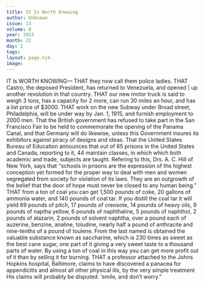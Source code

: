```yaml
---
title: It Is Worth Knowing
author: Unknown
issue: 13
volume: 8
year: 1913
month: 22
day: 2
tags:
layout: page.njk
image:
---
```

IT Is WORTH KNOWING—    THAT they now call them police ladies.       THAT Castro, the deposed President, has returned to Venezuela, and opened | up another revolution in that country.       THAT our new motor truck is said to weigh 3 tons, has a capacity for 2 more, can run 30 miles an hour, and has a list price of $3000.       THAT work on the new Subway under Broad street, Philadelphia, will be under way by Jan. 1, 1915, and furnish employment to 2000 men.       That the British government has refused to take part in the San Francisco Fair to be held to commemorate the opening of the Panama Canal, and that Germany will do likewise, unless this Government insures its exhibitors against piracy of designs and ideas.       That the United States Bureau of Education announces that out of 65 prisons in the United States and Canada, reporting to it, 44 maintain classes, in which which both academic and trade, subjects are taught. Refering to this, Drs. A. C. Hill of New York, says that ‘‘schools in prisons are the expression of the highest conception yet formed for the proper way to deal with men and women segregated from society for violation of its laws. They are an outgrowth of the belief that the door of hope must never be closed to any human being.”       THAT from a ton of coal you can get 1,500 pounds of coke, 20 gallons of ammonia water, and 140 pounds of coal tar. If you distill the coal tar it will yield 69 pounds of pitch, 17 pounds of creosote, 14 pounds of heavy oils, 9 pounds of naptha yellow, 6 pounds of naphthaline, 5 pounds of naphthol, 2 pounds of alazarin, 2 pounds of solvent naphtha, over a pound each of auzerine, benzine, analine, toludine, nearly half a pound of anthracite and nine-tenths of a pound of toulene.       From the last named is obtained the valuable substance known as saccharine, which is 230 times as sweet as the best cane sugar, one part of it giving a very sweet taste to a thousand parts of water. By using a ton of coal in this way you can get more profit out of it than by selling it for burning.       THAT a professor attached to the Johns Hopkins hospital, Baltimore, claims to have discovered a panacea for appendicitis and almost all other physical ills, by the very simple treatment His claims will probably be disputed.                ‘smile, and don’t worry.” 
